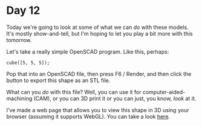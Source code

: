 # Day 12

Today we're going to look at some of what we can _do_ with these models. It's mostly show-and-tell, but I'm hoping to let you play a bit more with this tomorrow.

Let's take a really simple OpenSCAD program. Like this, perhaps:


``` OpenSCAD
cube([5, 5, 5]);
```

Pop that into an OpenSCAD file, then press F6 / Render, and then click the button to export this shape as an STL file.

What can you _do_ with this file? Well, you can use it for computer-aided-machining (CAM), or you can 3D print it or you can just, you know, _look_ at it.

I've made a web page that allows you to view this shape in 3D using your browser (assuming it supports WebGL). You can take a look [here](cube.html).
